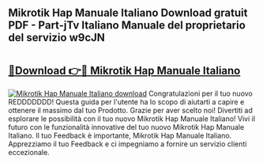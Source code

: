 ## Mikrotik Hap Manuale Italiano Download gratuit PDF - Part-jTv Italiano Manuale del proprietario del servizio w9cJN

# <h2><a href="http://dfd8qbu.blite.top/?on=Mikrotik+Hap+Manuale+Italiano">🔗Download 👉🔴 Mikrotik Hap Manuale Italiano</a></h2>

[![Mikrotik Hap Manuale Italiano download](https://i.imgur.com/lujVjoI.png)](http://dfd8qbu.blite.top/?on=Mikrotik+Hap+Manuale+Italiano)
Congratulazioni per il tuo nuovo REDDDDDDD! Questa guida per l'utente ha lo scopo di aiutarti a capire e ottenere il massimo dal tuo Prodotto. Grazie per aver scelto noi! Divertiti ad esplorare le possibilità con il tuo nuovo Mikrotik Hap Manuale Italiano! Vivi il futuro con le funzionalità innovative del tuo nuovo Mikrotik Hap Manuale Italiano. Il tuo Feedback è importante, Mikrotik Hap Manuale Italiano. Apprezziamo il tuo Feedback e ci impegniamo a fornire un servizio clienti eccezionale.
